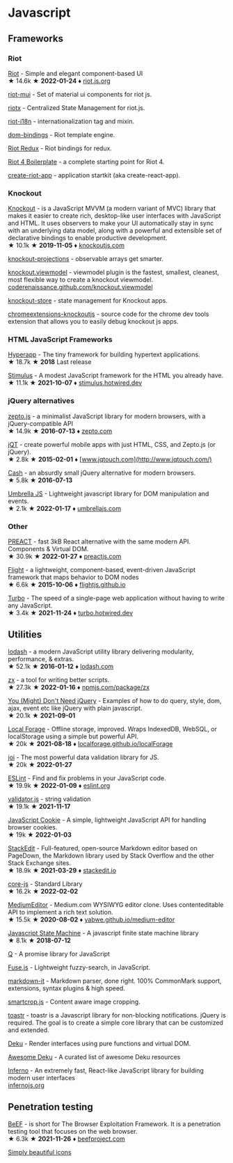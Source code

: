 # Javascript

## Frameworks

### Riot

[Riot](https://github.com/riot/riot) - Simple and elegant component-based UI  
&#9733; 14.6k &#9733; **2022-01-24** &#9830; [riot.js.org](https://riot.js.org/)

[riot-mui](https://github.com/kysonic/riot-mui) - Set of material ui components for riot js.

[riotx](https://github.com/cam-inc/riotx) - Centralized State Management for riot.js.

[riot-i18n](https://github.com/any-code/riot-i18n) - internationalization tag and mixin.

[dom-bindings](https://github.com/riot/dom-bindings) - Riot template engine.

[Riot Redux](https://github.com/danny-andrews/riot-redux) - Riot bindings for redux.

[Riot 4 Boilerplate](https://github.com/damusix/riot-4-boilerplate) - a complete starting point for Riot 4.

[create-riot-app](https://github.com/alexstep/create-riot-app) - application startkit (aka create-react-app).

### Knockout

[Knockout](https://github.com/knockout/knockout) - is a JavaScript MVVM (a modern variant of MVC) library that makes it easier to create rich, desktop-like user interfaces with JavaScript and HTML. It uses observers to make your UI automatically stay in sync with an underlying data model, along with a powerful and extensible set of declarative bindings to enable productive development.  
&#9733; 10.1k &#9733; **2019-11-05** &#9830; [knockoutjs.com](http://knockoutjs.com/)

[knockout-projections](https://github.com/SteveSanderson/knockout-projections) - observable arrays get smarter.

[knockout.viewmodel](https://github.com/coderenaissance/knockout.viewmodel) - viewmodel plugin is the fastest, smallest, cleanest, most flexible way to create a knockout viewmodel. [coderenaissance.github.com/knockout.viewmodel](http://coderenaissance.github.com/knockout.viewmodel)

[knockout-store](https://github.com/Spreetail/knockout-store) - state management for Knockout apps.

[chromeextensions-knockoutjs](https://github.com/timstuyckens/chromeextensions-knockoutjs) - source code for the chrome dev tools extension that allows you to easily debug knockout js apps.

### HTML JavaScript Frameworks

[Hyperapp](https://github.com/jorgebucaran/hyperapp) - The tiny framework for building hypertext applications.  
&#9733; 18.7k &#9733; **2018** Last release

[Stimulus](https://github.com/hotwired/stimulus) - A modest JavaScript framework for the HTML you already have.  
&#9733; 11.1k &#9733; **2021-10-07** &#9830; [stimulus.hotwired.dev](https://stimulus.hotwired.dev/)

### jQuery alternatives

[zepto.js](https://github.com/madrobby/zepto) - a minimalist JavaScript library for modern browsers, with a jQuery-compatible API  
&#9733; 14.9k &#9733; **2016-07-13** &#9830; [zepto.com](http://zeptojs.com/)

[jQT](https://github.com/senchalabs/jQTouch) - create powerful mobile apps with just HTML, CSS, and Zepto.js (or jQuery).  
&#9733; 2.8k &#9733; **2015-02-01** &#9830; [www.jqtouch.com](http://www.jqtouch.com/)

[Cash](https://github.com/fabiospampinato/cash) - an absurdly small jQuery alternative for modern browsers.  
&#9733; 5.8k &#9733; **2016-07-13**

[Umbrella JS](https://github.com/franciscop/umbrella) - Lightweight javascript library for DOM manipulation and events.  
&#9733; 2.1k &#9733; **2022-01-17** &#9830; [umbrellajs.com](https://umbrellajs.com/)

### Other

[PREACT](https://github.com/preactjs/preact) - fast 3kB React alternative with the same modern API. Components & Virtual DOM.  
&#9733; 30.9k &#9733; **2022-01-27** &#9830; [preactjs.com](https://preactjs.com/)

[Flight](https://github.com/flightjs/flight) - a lightweight, component-based, event-driven JavaScript framework that maps behavior to DOM nodes  
&#9733; 6.6k &#9733; **2015-10-06** &#9830; [flightjs.github.io](http://flightjs.github.io/)

[Turbo](https://github.com/hotwired/turbo) - The speed of a single-page web application without having to write any JavaScript.  
&#9733; 3.4k &#9733; **2021-11-24** &#9830; [turbo.hotwired.dev](https://turbo.hotwired.dev/)

## Utilities

[lodash](https://github.com/lodash/lodash) - a modern JavaScript utility library delivering modularity, performance, & extras.  
&#9733; 52.1k &#9733; **2016-01-12** &#9830; [lodash.com](https://lodash.com/)

[zx](https://github.com/google/zx) - a tool for writing better scripts.  
&#9733; 27.3k &#9733; **2022-01-16** &#9830; [npmjs.com/package/zx](https://npmjs.com/package/zx)

[You (Might) Don't Need jQuery](https://github.com/nefe/You-Dont-Need-jQuery) - Examples of how to do query, style, dom, ajax, event etc like jQuery with plain javascript.  
&#9733; 20.1k &#9733; **2021-09-01**

[Local Forage](https://github.com/localForage/localForage) - Offline storage, improved. Wraps IndexedDB, WebSQL, or localStorage using a simple but powerful API.  
&#9733; 20k &#9733; **2021-08-18** &#9830; [localforage.github.io/localForage](https://localforage.github.io/localForage)

[joi](https://github.com/sideway/joi) - The most powerful data validation library for JS.  
&#9733; 20k &#9733; **2022-01-27**

[ESLint](https://github.com/eslint/eslint) - Find and fix problems in your JavaScript code.  
&#9733; 19.9k &#9733; **2022-01-09** &#9830; [eslint.org](https://eslint.org/)

[validator.js](https://github.com/validatorjs/validator.js) - string validation  
&#9733; 19.1k &#9733; **2021-11-17**

[JavaScript Cookie](https://github.com/js-cookie/js-cookie) - A simple, lightweight JavaScript API for handling browser cookies.  
&#9733; 19k &#9733; **2022-01-03**

[StackEdit](https://github.com/benweet/stackedit) - Full-featured, open-source Markdown editor based on PageDown, the Markdown library used by Stack Overflow and the other Stack Exchange sites.  
&#9733; 18.9k &#9733; **2021-03-29** &#9830; [stackedit.io](https://stackedit.io/)

[core-js](https://github.com/zloirock/core-js) - Standard Library  
&#9733; 16.2k &#9733; **2022-02-02**

[MediumEditor](https://github.com/yabwe/medium-editor) - Medium.com WYSIWYG editor clone. Uses contenteditable API to implement a rich text solution.  
&#9733; 15.5k &#9733; **2020-08-02** &#9830; [yabwe.github.io/medium-editor](https://yabwe.github.io/medium-editor/)

[Javascript State Machine](https://github.com/jakesgordon/javascript-state-machine) - A javascript finite state machine library  
&#9733; 8.1k &#9733; **2018-07-12**

[Q](https://github.com/kriskowal/q) - A promise library for JavaScript

[Fuse.js](https://github.com/krisk/Fuse) - Lightweight fuzzy-search, in JavaScript.

[markdown-it](https://github.com/markdown-it/markdown-it) - Markdown parser, done right. 100% CommonMark support, extensions, syntax plugins & high speed.

[smartcrop.js](https://github.com/jwagner/smartcrop.js) - Content aware image cropping.

[toastr](https://github.com/CodeSeven/toastr) - toastr is a Javascript library for non-blocking notifications. jQuery is required. The goal is to create a simple core library that can be customized and extended.

[Deku](https://github.com/anthonyshort/deku) - Render interfaces using pure functions and virtual DOM.

[Awesome Deku](https://github.com/lambtron/awesome-deku) - A curated list of awesome Deku resources

[Inferno](https://github.com/infernojs/inferno) - An extremely fast, React-like JavaScript library for building modern user interfaces  
[infernojs.org](https://infernojs.org/)

## Penetration testing

[BeEF](https://github.com/beefproject/beef) - is short for The Browser Exploitation Framework. It is a penetration testing tool that focuses on the web browser.  
&#9733; 6.3k &#9733; **2021-11-26** &#9830; [beefproject.com](https://beefproject.com/)

[Simply beautiful icons](https://feathericons.com)
